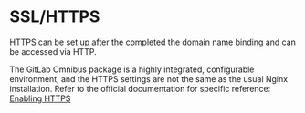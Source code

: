 # SSL/HTTPS

HTTPS can be set up after the completed the domain name binding and can be accessed via HTTP.

The GitLab Omnibus package is a highly integrated, configurable environment, and the HTTPS settings are not the same as the usual Nginx installation. Refer to the official documentation for specific reference: [Enabling HTTPS](https://docs.gitlab.com/omnibus/settings/nginx.html#enable-https)